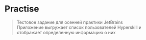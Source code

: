 # Practise  
> Тестовое задание для осенней практики JetBrains  
> Приложение выгружает список пользователей Hyperskill и отображает определенную информацию о них  
